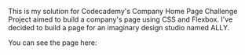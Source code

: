 This is my solution for Codecademy's Company Home Page Challenge Project aimed to build a company's page using CSS and Flexbox. I've decided to build a page for an imaginary design studio named ALLY.

You can see the page here: 
